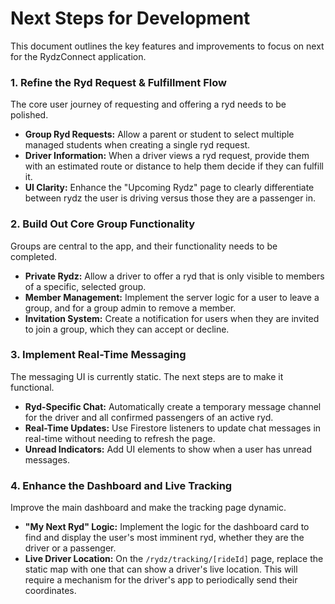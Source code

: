 
# Next Steps for Development

This document outlines the key features and improvements to focus on next for the RydzConnect application.

### 1. Refine the Ryd Request & Fulfillment Flow
The core user journey of requesting and offering a ryd needs to be polished.
- **Group Ryd Requests:** Allow a parent or student to select multiple managed students when creating a single ryd request.
- **Driver Information:** When a driver views a ryd request, provide them with an estimated route or distance to help them decide if they can fulfill it.
- **UI Clarity:** Enhance the "Upcoming Rydz" page to clearly differentiate between rydz the user is driving versus those they are a passenger in.

### 2. Build Out Core Group Functionality
Groups are central to the app, and their functionality needs to be completed.
- **Private Rydz:** Allow a driver to offer a ryd that is only visible to members of a specific, selected group.
- **Member Management:** Implement the server logic for a user to leave a group, and for a group admin to remove a member.
- **Invitation System:** Create a notification for users when they are invited to join a group, which they can accept or decline.

### 3. Implement Real-Time Messaging
The messaging UI is currently static. The next steps are to make it functional.
- **Ryd-Specific Chat:** Automatically create a temporary message channel for the driver and all confirmed passengers of an active ryd.
- **Real-Time Updates:** Use Firestore listeners to update chat messages in real-time without needing to refresh the page.
- **Unread Indicators:** Add UI elements to show when a user has unread messages.

### 4. Enhance the Dashboard and Live Tracking
Improve the main dashboard and make the tracking page dynamic.
- **"My Next Ryd" Logic:** Implement the logic for the dashboard card to find and display the user's most imminent ryd, whether they are the driver or a passenger.
- **Live Driver Location:** On the `/rydz/tracking/[rideId]` page, replace the static map with one that can show a driver's live location. This will require a mechanism for the driver's app to periodically send their coordinates.
